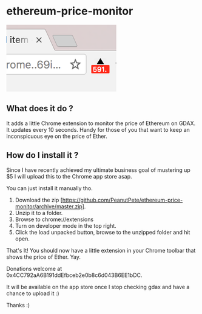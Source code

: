 # ethereum-price-monitor

![Screenshot](screenshot.png?raw=true "Screenshot")

## What does it do ?

It adds a little Chrome extension to monitor the price of Ethereum on GDAX. It updates every 10 seconds. Handy for those of you that want to keep an inconspicuous eye on the price of Ether.

## How do I install it ?

Since I have recently achieved my ultimate business goal of mustering up $5 I will upload this to the Chrome app store asap.

You can just install it manually tho. 

1. Download the zip [https://github.com/PeanutPete/ethereum-price-monitor/archive/master.zip].
2. Unzip it to a folder.
2. Browse to chrome://extensions
3. Turn on developer mode in the top right.
4. Click the load unpacked button, browse to the unzipped folder and hit open.

That's It! You should now have a little extension in your Chrome toolbar that shows the price of Ether. Yay.

Donations welcome at 0x4CC792aA6B191ddEfbceb2e0b8c6d043B6EE1bDC.

It will be available on the app store once I stop checking gdax and have a chance to upload it :)

Thanks :) 
